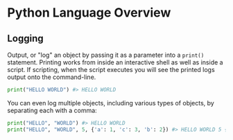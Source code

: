 # Python Language Overview

## Logging

Output, or "log" an object by passing it as a parameter into a `print()` statement. Printing works from inside an interactive shell as well as inside a script. If scripting, when the script executes you will see the printed logs output onto the command-line.

```python
print("HELLO WORLD") #> HELLO WORLD
```

You can even log multiple objects, including various types of objects, by separating each with a comma:

```python
print("HELLO", "WORLD") #> HELLO WORLD
print("HELLO", "WORLD", 5, {'a': 1, 'c': 3, 'b': 2}) #> HELLO WORLD 5 {'a': 1, 'c': 3, 'b': 2}
```
